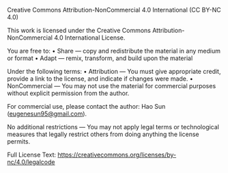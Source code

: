 Creative Commons Attribution-NonCommercial 4.0 International (CC BY-NC 4.0)

This work is licensed under the Creative Commons Attribution-NonCommercial 4.0 International License.

You are free to:
	•	Share — copy and redistribute the material in any medium or format
	•	Adapt — remix, transform, and build upon the material

Under the following terms:
	•	Attribution — You must give appropriate credit, provide a link to the license, and indicate if changes were made.
	•	NonCommercial — You may not use the material for commercial purposes without explicit permission from the author. 

For commercial use, please contact the author: Hao Sun (eugenesun95@gmail.com).

No additional restrictions — You may not apply legal terms or technological measures that legally restrict others from doing anything the license permits.

Full License Text: https://creativecommons.org/licenses/by-nc/4.0/legalcode
